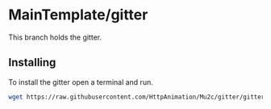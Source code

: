 # MainTemplate/gitter
This branch holds the gitter.

## Installing
To install the gitter open a terminal and run.
```bash
wget https://raw.githubusercontent.com/HttpAnimation/Mu2c/gitter/gitter.bash
```
